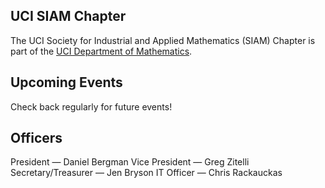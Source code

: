 ## UCI SIAM Chapter

The UCI Society for Industrial and Applied Mathematics (SIAM) Chapter is part of the [UCI Department of Mathematics](https://www.math.uci.edu/).

## Upcoming Events

Check back regularly for future events!

## Officers

President — Daniel Bergman
Vice President — Greg Zitelli
Secretary/Treasurer — Jen Bryson
IT Officer — Chris Rackauckas
